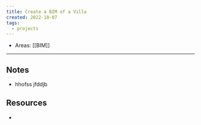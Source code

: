 ```yaml
---
title: Create a BIM of a Villa
created: 2022-10-07
tags:
  - projects
---
```


- Areas: [[BIM]]

---

## Notes

- hhofss jfddjb

## Resources 

- 